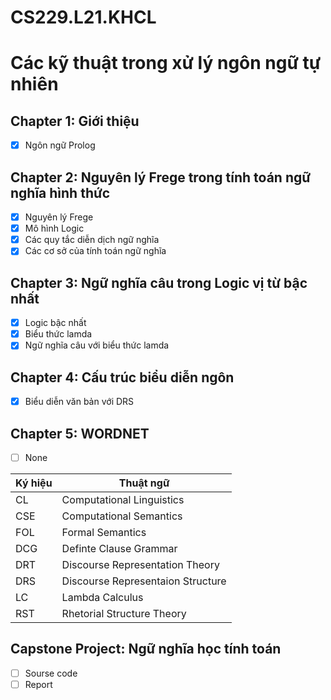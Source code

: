 # CS229.L21.KHCL
# Các kỹ thuật trong xử lý ngôn ngữ tự nhiên

## Chapter 1: Giới thiệu
- [x] Ngôn ngữ Prolog
## Chapter 2: Nguyên lý Frege trong tính toán ngữ nghĩa hình thức
- [x] Nguyên lý Frege
- [x] Mô hình Logic
- [x] Các quy tắc diễn dịch ngữ nghĩa
- [x] Các cơ sở của tính toán ngữ nghĩa
## Chapter 3: Ngữ nghĩa câu trong Logic vị từ bậc nhất
- [x] Logic bậc nhất
- [x] Biểu thức lamda
- [x] Ngữ nghĩa câu với biểu thức lamda
## Chapter 4: Cấu trúc biểu diễn ngôn
- [x] Biểu diễn văn bản với DRS
## Chapter 5: WORDNET
- [ ] None

| Ký hiệu | Thuật ngữ|
|--|--|
|CL|Computational Linguistics|
|CSE|Computational Semantics|
|FOL|Formal Semantics|
|DCG|Definte Clause Grammar|
|DRT|Discourse Representation Theory|
|DRS|Discourse Representaion Structure|
|LC|Lambda Calculus|
|RST|Rhetorial Structure Theory|

## Capstone Project: Ngữ nghĩa học tính toán
- [ ] Sourse code
- [ ] Report
